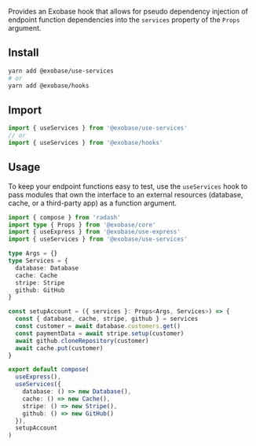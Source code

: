 Provides an Exobase hook that allows for pseudo dependency injection of endpoint function dependencies into the `services` property of the `Props` argument.

## Install

```sh
yarn add @exobase/use-services
# or
yarn add @exobase/hooks
```

## Import

```ts
import { useServices } from '@exobase/use-services'
// or
import { useServices } from '@exobase/hooks'
```

## Usage

To keep your endpoint functions easy to test, use the `useServices` hook to pass modules that own the interface to an external resources (database, cache, or a third-party app) as a function argument.

```ts
import { compose } from 'radash'
import type { Props } from '@exobase/core'
import { useExpress } from '@exobase/use-express'
import { useServices } from '@exobase/use-services'

type Args = {}
type Services = {
  database: Database
  cache: Cache
  stripe: Stripe
  github: GitHub
}

const setupAccount = ({ services }: Props<Args, Services>) => {
  const { database, cache, stripe, github } = services
  const customer = await database.customers.get()
  const paymentData = await stripe.setup(customer)
  await github.cloneRepository(customer)
  await cache.put(customer)
}

export default compose(
  useExpress(),
  useServices({
    database: () => new Database(),
    cache: () => new Cache(),
    stripe: () => new Stripe(),
    github: () => new GitHub()
  }),
  setupAccount
)
```
